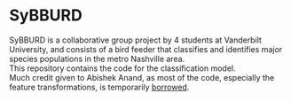 # SyBBURD
SyBBURD is a collaborative group project by 4 students at Vanderbilt University, and consists of a bird feeder that classifies and identifies major species populations in the metro Nashville area.
\
This repository contains the code for the classification model. \
Much credit given to Abishek Anand, as most of the code, especially the feature transformations, is temporarily [borrowed](https://www.kaggle.com/code/ghostauroragre/resnet18-efficientnet-model-for-classification).
